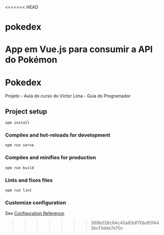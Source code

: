 <<<<<<< HEAD
# pokedex
App em Vue.js para consumir a API do Pokémon
=======
# Pokedex
Projeto - Aula do curso do Victor Lima - Guia do Programador

## Project setup
```
npm install
```

### Compiles and hot-reloads for development
```
npm run serve
```

### Compiles and minifies for production
```
npm run build
```

### Lints and fixes files
```
npm run lint
```

### Customize configuration
See [Configuration Reference](https://cli.vuejs.org/config/).
>>>>>>> 369b028c64c40a83df70bdf0f443bcf3dde7e70c
